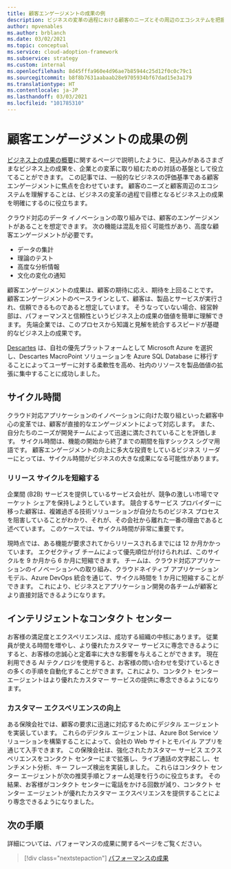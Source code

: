 ```yaml
---
title: 顧客エンゲージメントの成果の例
description: ビジネスの変革の過程における顧客のニーズとその周辺のエコシステムを把握するための顧客エンゲージメントの例について説明します。
author: mpvenables
ms.author: brblanch
ms.date: 03/02/2021
ms.topic: conceptual
ms.service: cloud-adoption-framework
ms.subservice: strategy
ms.custom: internal
ms.openlocfilehash: 8d45fffa960e4d96ae7b85944c25d12f0c0c79c1
ms.sourcegitcommit: b8f8b7631aabaab28e9705934bf67dad15e3a179
ms.translationtype: HT
ms.contentlocale: ja-JP
ms.lasthandoff: 03/03/2021
ms.locfileid: "101785310"
---
```

<!-- docutune:casing ExakTime "Descartes MacroPoint" -->

# <a name="examples-of-customer-engagement-outcomes"></a>顧客エンゲージメントの成果の例

[ビジネス上の成果の概要](./index.md)に関するページで説明したように、見込みがあるさまざまなビジネス上の成果を、企業との変革に取り組むための対話の基盤として役立てることができます。 この記事では、一般的なビジネスの評価基準である顧客エンゲージメントに焦点を合わせています。 顧客のニーズと顧客周辺のエコシステムを理解することは、ビジネスの変革の過程で目標となるビジネス上の成果を明確にするのに役立ちます。

クラウド対応のデータ イノベーションの取り組みでは、顧客のエンゲージメントがあることを想定できます。 次の機能は混乱を招く可能性があり、高度な顧客エンゲージメントが必要です。

- データの集計
- 理論のテスト
- 高度な分析情報
- 文化の変化の通知

顧客エンゲージメントの成果は、顧客の期待に応え、期待を上回ることです。 顧客エンゲージメントのベースラインとして、顧客は、製品とサービスが実行され、信頼できるものであると想定しています。 そうなっていない場合、経営幹部は、パフォーマンスと信頼性というビジネス上の成果の価値を簡単に理解できます。 先端企業では、このプロセスから知識と見解を統合するスピードが基礎的なビジネス上の成果です。

[Descartes](https://customers.microsoft.com/story/724203-the-descartes-systems-group-travel-and-transportation-azure-sql-database) は、自社の優先プラットフォームとして Microsoft Azure を選択し、Descartes MacroPoint ソリューションを Azure SQL Database に移行することによってユーザーに対する柔軟性を高め、社内のリソースを製品価値の拡張に集中することに成功しました。

## <a name="cycle-time"></a>サイクル時間

クラウド対応アプリケーションのイノベーションに向けた取り組といった顧客中心の変革では、顧客が直接的なエンゲージメントによって対応します。 また、自分たちのニーズが開発チームによって迅速に満たされていることを評価します。 サイクル時間は、機能の開始から終了までの期間を指すシックス シグマ用語です。 顧客エンゲージメントの向上に多大な投資をしているビジネス リーダーにとっては、サイクル時間がビジネスの大きな成果になる可能性があります。

### <a name="shorten-release-cycles"></a>リリース サイクルを短縮する

企業間 (B2B) サービスを提供しているサービス会社が、競争の激しい市場でマーケット シェアを保持しようとしています。 競合するサービス プロバイダーに移った顧客は、複雑過ぎる技術ソリューションが自分たちのビジネス プロセスを阻害していることがわかり、それが、その会社から離れた一番の理由であると述べています。 このケースでは、サイクル時間が非常に重要です。

現時点では、ある機能が要求されてからリリースされるまでには 12 か月かかっています。 エクゼクティブ チームによって優先順位が付けられれば、このサイクルを 9 か月から 6 か月に短縮できます。 チームは、クラウド対応アプリケーションのイノベーションへの取り組み、クラウドネイティブ アプリケーション モデル、Azure DevOps 統合を通じて、サイクル時間を 1 か月に短縮することができます。 これにより、ビジネスとアプリケーション開発の各チームが顧客とより直接対話できるようになります。

## <a name="intelligent-contact-center"></a>インテリジェントなコンタクト センター

お客様の満足度とエクスペリエンスは、成功する組織の中核にあります。 従業員が使える時間を増やし、より優れたカスタマー サービスに専念できるようにすると、お客様の忠誠心と定着率に大きな影響を与えることができます。 現在利用できる AI テクノロジを使用すると、お客様の問い合わせを受けているときの多くの手順を自動化することができます。これにより、コンタクト センター エージェントはより優れたカスタマー サービスの提供に専念できるようになります。

### <a name="improve-customer-experience"></a>カスタマー エクスペリエンスの向上

ある保険会社では、顧客の要求に迅速に対応するためにデジタル エージェントを実装しています。 これらのデジタル エージェントは、Azure Bot Service ソリューションを構築することによって、会社の Web サイトとモバイル アプリを通じて入手できます。 この保険会社は、強化されたカスタマー サービス エクスペリエンスをコンタクト センターにまで拡張し、ライブ通話の文字起こし、センチメント分析、キー フレーズ検出を実装しました。 これらはコンタクト センター エージェントが次の推奨手順とフォーム処理を行うのに役立ちます。 その結果、お客様がコンタクト センターに電話をかける回数が減り、コンタクト センター エージェントが優れたカスタマー エクスペリエンスを提供することにより専念できるようになりました。

## <a name="next-steps"></a>次の手順

詳細については、パフォーマンスの成果に関するページをご覧ください。

> [!div class="nextstepaction"]
> [パフォーマンスの成果](./performance-outcomes.md)
